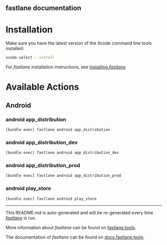 fastlane documentation
----

# Installation

Make sure you have the latest version of the Xcode command line tools installed:

```sh
xcode-select --install
```

For _fastlane_ installation instructions, see [Installing _fastlane_](https://docs.fastlane.tools/#installing-fastlane)

# Available Actions

## Android

### android app_distribution

```sh
[bundle exec] fastlane android app_distribution
```



### android app_distribution_dev

```sh
[bundle exec] fastlane android app_distribution_dev
```



### android app_distribution_prod

```sh
[bundle exec] fastlane android app_distribution_prod
```



### android play_store

```sh
[bundle exec] fastlane android play_store
```



----

This README.md is auto-generated and will be re-generated every time [_fastlane_](https://fastlane.tools) is run.

More information about _fastlane_ can be found on [fastlane.tools](https://fastlane.tools).

The documentation of _fastlane_ can be found on [docs.fastlane.tools](https://docs.fastlane.tools).
